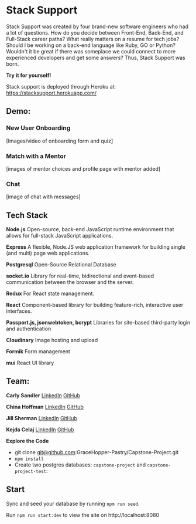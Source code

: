 # **Stack Support**

Stack Support was created by four brand-new software engineers who had a lot of questions. How do you decide between Front-End, Back-End, and Full-Stack career paths? What really matters on a resume for tech jobs? Should I be working on a back-end language like Ruby, GO or Python? Wouldn't it be great if there was someplace we could connect to more experienced developers and get some answers? Thus, Stack Support was born.

**Try it for yourself!**

Stack support is deployed through Heroku at: https://stacksupport.herokuapp.com/

## **Demo:**

### New User Onboarding

[Images/video of onboarding form and quiz]

### Match with a Mentor

[images of mentor choices and profile page with mentor added]

### Chat

[image of chat with messages]

## **Tech Stack**

**Node.js** Open-source, back-end JavaScript runtime environment that allows for full-stack JavaScript applications.

**Express** A flexible, Node.JS web application framework for building single (and multi) page web applications.

**Postgresql** Open-Source Relational Database

**socket.io** Library for real-time, bidirectional and event-based communication between the browser and the server.

**Redux** For React state management.

**React** Component-based library for building feature-rich, interactive user interfaces.

**Passport.js, jsonwebtoken, bcrypt** Libraries for site-based third-party login and authentication

**Cloudinary** Image hosting and upload

**Formik** Form management

**mui** React UI library

## **Team:**

**Carly Sandler**
[LinkedIn](https://www.linkedin.com/in/carlysandler/)
[GitHub](https://github.com/carlysandler)

**China Hoffman**
[LinkedIn](https://www.linkedin.com/in/chinahoffman/)
[GitHub](https://github.com/cph2134)

**Jill Sherman**
[LinkedIn](https://www.linkedin.com/in/jill-sherman-tech/)
[GitHub](https://github.com/shermanful)

**Kejda Celaj**
[LinkedIn](https://www.linkedin.com/in/kejda-celaj-27370b231/)
[GitHub](https://github.com/thisisacodersworld)

**Explore the Code**

- git clone git@github.com:GraceHopper-Pastry/Capstone-Project.git
- `npm install`
- Create two postgres databases: `capstone-project` and `capstone-project-test`:

## Start

Sync and seed your database by running `npm run seed`.

Run `npm run start:dev` to view the site on http://localhost:8080
